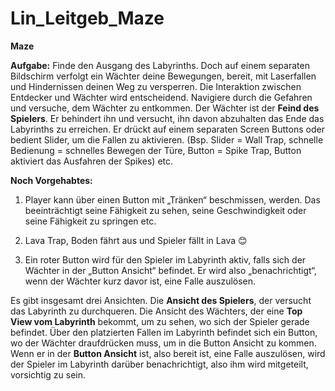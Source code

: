 # Lin_Leitgeb_Maze

**Maze**

**Aufgabe:**
Finde den Ausgang des Labyrinths. Doch auf einem separaten Bildschirm verfolgt ein Wächter deine Bewegungen, bereit, mit Laserfallen und Hindernissen deinen Weg zu versperren. Die Interaktion zwischen Entdecker und Wächter wird entscheidend. Navigiere durch die Gefahren und versuche, dem Wächter zu entkommen.
Der Wächter ist der **Feind des Spielers**. Er behindert ihn und versucht, ihn davon abzuhalten das Ende das Labyrinths zu erreichen. 
Er drückt auf einem separaten Screen Buttons oder bedient Slider, um die Fallen zu aktivieren. (Bsp. Slider = Wall Trap, schnelle Bedienung = schnelles Bewegen der Türe, Button = Spike Trap, Button aktiviert das Ausfahren der Spikes) etc. 


**Noch Vorgehabtes:**
1.	Player kann über einen Button mit „Tränken“ beschmissen, werden. Das beeinträchtigt seine Fähigkeit zu sehen, seine Geschwindigkeit oder seine Fähigkeit zu springen etc. 

2.	Lava Trap, Boden fährt aus und Spieler fällt in Lava 😊

3.	Ein roter Button wird für den Spieler im Labyrinth aktiv, falls sich der Wächter in der „Button Ansicht“ befindet. Er wird also „benachrichtigt“, wenn der Wächter kurz davor ist, eine Falle auszulösen. 


Es gibt insgesamt drei Ansichten.
Die **Ansicht des Spielers**, der versucht das Labyrinth zu durchqueren.
Die Ansicht des Wächters, der eine **Top View vom Labyrinth** bekommt, um zu sehen, wo sich der Spieler gerade befindet. Über den platzierten Fallen im Labyrinth befindet sich ein Button, wo der Wächter draufdrücken muss, um in die
Button Ansicht zu kommen. Wenn er in der **Button Ansicht** ist, also bereit ist, eine Falle auszulösen, wird der Spieler im Labyrinth darüber benachrichtigt, also ihm wird mitgeteilt, vorsichtig zu sein. 
